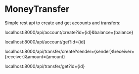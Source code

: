 # MoneyTransfer

Simple rest api to create and get accounts and transfers:

localhost:8000/api/account/create?id={id}&balance={balance}

localhost:8000/api/account/get?id={id}

localhost:8000/api/transfer/create?sender={sender}&receiver={receiver}&amount={amount}

localhost:8000/api/transfer/get?id={id}
